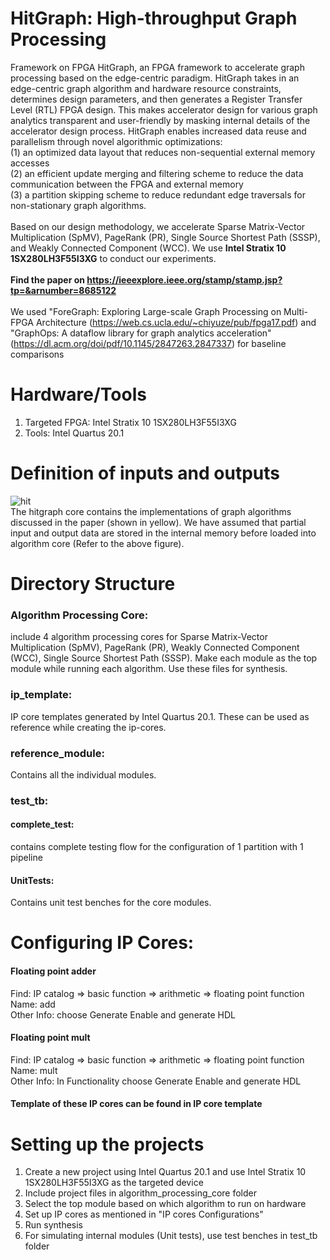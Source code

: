 # HitGraph: High-throughput Graph Processing
Framework on FPGA
HitGraph, an FPGA framework to accelerate graph processing based on the edge-centric paradigm. HitGraph takes in an edge-centric graph algorithm and hardware resource constraints, determines design parameters, and then generates a Register Transfer Level (RTL) FPGA design. This makes accelerator design for various graph analytics transparent and
user-friendly by masking internal details of the accelerator design process. HitGraph enables increased data reuse and parallelism through novel algorithmic optimizations: <br />
(1) an optimized data layout that reduces non-sequential external memory accesses <br />
(2) an efficient update merging and filtering scheme to reduce the data communication between the FPGA and external memory <br />
(3) a partition skipping scheme to reduce redundant edge traversals for non-stationary graph algorithms. <br /> <br />
Based on our design methodology, we accelerate Sparse Matrix-Vector Multiplication (SpMV), PageRank (PR), Single Source Shortest Path (SSSP), and Weakly Connected Component (WCC).
We use **Intel Stratix 10 1SX280LH3F55I3XG** to conduct our experiments. <br /> <br />
**Find the paper on https://ieeexplore.ieee.org/stamp/stamp.jsp?tp=&arnumber=8685122** <br /> <br />
We used "ForeGraph: Exploring Large-scale Graph Processing on Multi-FPGA Architecture (https://web.cs.ucla.edu/~chiyuze/pub/fpga17.pdf) and "GraphOps: A dataflow library for graph analytics acceleration" (https://dl.acm.org/doi/pdf/10.1145/2847263.2847337) for baseline comparisons <br />

# Hardware/Tools
1. Targeted FPGA: Intel Stratix 10 1SX280LH3F55I3XG <br />
2. Tools: Intel Quartus 20.1 <br />

# Definition of inputs and outputs
![hit](https://user-images.githubusercontent.com/58924633/85347795-8a8c9680-b4ae-11ea-9f91-51bd60abe20e.PNG)
<br /> The hitgraph core contains the implementations of graph algorithms discussed in the paper (shown in yellow).
We have assumed that partial input and output data are stored in the internal memory before loaded into algorithm core (Refer to the above figure). 

# Directory Structure
### Algorithm Processing Core: 
include 4 algorithm processing cores for Sparse Matrix-Vector Multiplication (SpMV), PageRank (PR), Weakly Connected Component (WCC), Single Source Shortest Path (SSSP). Make each module as the top module while running each algorithm. Use these files for synthesis. <br />

### ip_template:
IP core templates generated by Intel Quartus 20.1. These can be used as reference while creating the ip-cores.<br />

### reference_module:
Contains all the individual modules.  <br />

### test_tb:
#### complete_test:
contains complete testing flow for the configuration of 1 partition with 1 pipeline  <br />
#### UnitTests:
Contains unit test benches for the core modules. <br />

# Configuring IP Cores:
#### Floating point adder
Find: IP catalog =>  basic function => arithmetic => floating point function <br />
Name: add <br />
Other Info: choose Generate Enable and generate HDL <br />
#### Floating point mult  
Find: IP catalog =>  basic function => arithmetic => floating point function <br />
Name: mult <br />
Other Info: In Functionality choose Generate Enable and generate HDL <br />
#### Template of these IP cores can be found in IP core template <br />

# Setting up the projects
1. Create a new project using Intel Quartus 20.1 and use Intel Stratix 10 1SX280LH3F55I3XG as the targeted device <br />
2. Include project files in algorithm_processing_core folder <br />
3. Select the top module based on which algorithm to run on hardware <br />
3. Set up IP cores as mentioned in "IP cores Configurations" <br />
4. Run synthesis <br />
5. For simulating internal modules (Unit tests), use test benches in test_tb folder <br />
